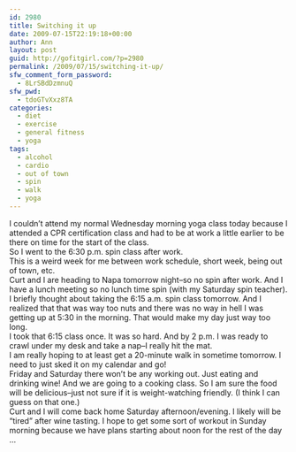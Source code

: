 ```yaml
---
id: 2980
title: Switching it up
date: 2009-07-15T22:19:18+00:00
author: Ann
layout: post
guid: http://gofitgirl.com/?p=2980
permalink: /2009/07/15/switching-it-up/
sfw_comment_form_password:
  - 8LrSBdDzmnuQ
sfw_pwd:
  - tdoGTvXxz8TA
categories:
  - diet
  - exercise
  - general fitness
  - yoga
tags:
  - alcohol
  - cardio
  - out of town
  - spin
  - walk
  - yoga
---
```

I couldn&#8217;t attend my normal Wednesday morning yoga class today because I attended a CPR certification class and had to be at work a little earlier to be there on time for the start of the class.  
So I went to the 6:30 p.m. spin class after work.  
This is a weird week for me between work schedule, short week, being out of town, etc.  
Curt and I are heading to Napa tomorrow night&#8211;so no spin after work. And I have a lunch meeting so no lunch time spin (with my Saturday spin teacher). I briefly thought about taking the 6:15 a.m. spin class tomorrow. And I realized that that was way too nuts and there was no way in hell I was getting up at 5:30 in the morning. That would make my day just way too long.  
I took that 6:15 class once. It was so hard. And by 2 p.m. I was ready to crawl under my desk and take a nap&#8211;I really hit the mat.  
I am really hoping to at least get a 20-minute walk in sometime tomorrow. I need to just sked it on my calendar and go!  
Friday and Saturday there won&#8217;t be any working out. Just eating and drinking wine! And we are going to a cooking class. So I am sure the food will be delicious&#8211;just not sure if it is weight-watching friendly. (I think I can guess on that one.)  
Curt and I will come back home Saturday afternoon/evening. I likely will be &#8220;tired&#8221; after wine tasting. I hope to get some sort of workout in Sunday morning because we have plans starting about noon for the rest of the day &#8230;